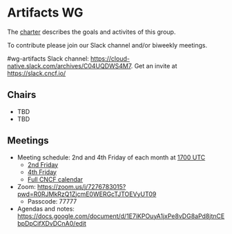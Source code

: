 # Artifacts WG

The [charter](./charter/charter.md) describes the goals and activites of this group.

To contribute please join our Slack channel and/or biweekly meetings.

#wg-artifacts Slack channel: <https://cloud-native.slack.com/archives/C04UQDWS4M7>. Get an invite at <https://slack.cncf.io/>

## Chairs

- TBD
- TBD


## Meetings

* Meeting schedule: 2nd and 4th Friday of each month at [1700 UTC](https://www.timeanddate.com/worldclock/converter.html?iso=20221213T170000&p1=1440)
    * [2nd Friday](https://calendar.google.com/calendar/u/0/r/week/2023/7/14?eid=MGRnMGdvMDAzaGRqbHQzcWZhYWhhYjI5Z2tfMjAyMzA3MTRUMTcwMDAwWiBsaW51eGZvdW5kYXRpb24ub3JnX281YXZqbHZ0MmNhZTlicTdhOTVlbWM0NzQwQGc)
    * [4th Friday](https://calendar.google.com/calendar/u/0/r/week/2023/7/28?eid=Mzc1MzAxMDkyMmdraWs4cjJkMzVyMGdhaWFfMjAyMzA3MjhUMTcwMDAwWiBsaW51eGZvdW5kYXRpb24ub3JnX281YXZqbHZ0MmNhZTlicTdhOTVlbWM0NzQwQGc)
    * [Full CNCF calendar](https://calendar.cncf.io/)
* Zoom: https://zoom.us/j/7276783015?pwd=R0RJMkRzQ1ZjcmE0WERGcTJTOEVyUT09 
    * Passcode: 77777
* Agendas and notes: <https://docs.google.com/document/d/1E7iKPOuyA1jxPe8vDG8aPd8jtnCEbpDpCifXDvDCnA0/edit>
